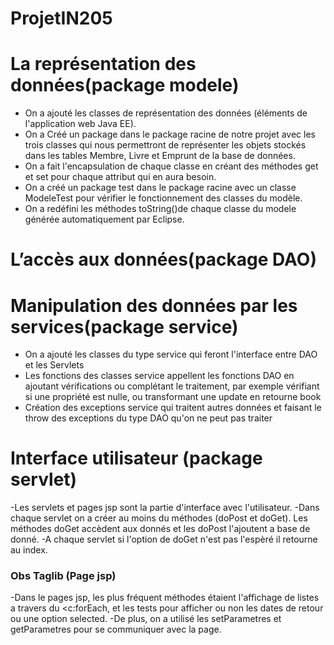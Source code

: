 # ProjetIN205

#  La représentation des données(package modele)
- On a ajouté les classes de représentation des données (éléments de l'application web Java EE). 
- On a Créé un package dans le package racine de notre projet avec les trois classes qui nous permettront de représenter les objets stockés dans les tables Membre, Livre et Emprunt de la base de données.
- On a fait l'encapsulation de chaque classe en créant des méthodes get et set pour chaque attribut qui en aura besoin.
- On a créé un package test dans le package racine avec un classe ModeleTest pour vérifier le fonctionnement des classes du modèle.
- On a redéfini les méthodes toString()de chaque classe du modele générée automatiquement par Eclipse.
# L’accès aux données(package DAO)



# Manipulation des données par les services(package service)
- On a ajouté les classes du type service qui feront l'interface entre DAO et les Servlets
- Les fonctions des classes service appellent les fonctions DAO en ajoutant vérifications ou complétant le traitement, par exemple vérifiant si une propriété est nulle, ou transformant une update en retourne book
- Création des exceptions service qui traitent autres données et faisant le throw des exceptions du type DAO qu'on ne peut pas  traiter

# Interface utilisateur (package servlet)

-Les servlets et pages jsp sont la partie d'interface avec l'utilisateur.
-Dans chaque servlet on a créer au moins du méthodes (doPost et doGet). Les méthodes doGet accèdent aux donnés et les doPost l'ajoutent a base de donné.
-A chaque servlet si l'option de doGet n'est pas l'espèré il retourne au index.

### Obs Taglib (Page jsp)
-Dans le pages jsp, les plus fréquent méthodes étaient l'affichage de listes a travers du <c:forEach, et les tests pour afficher ou non les dates de retour ou une option selected.
-De plus, on a utilisé les setParametres et getParametres pour se communiquer avec la page.
